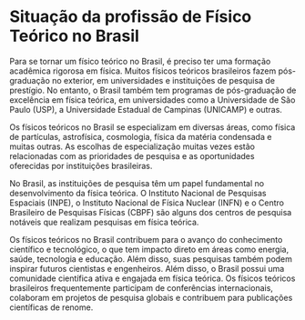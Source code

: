 # Situação da profissão de Físico Teórico no Brasil

Para se tornar um físico teórico no Brasil, é preciso ter uma formação acadêmica rigorosa em física. Muitos físicos teóricos brasileiros fazem pós-graduação no exterior, em universidades e instituições de pesquisa de prestígio. No entanto, o Brasil também tem programas de pós-graduação de excelência em física teórica, em universidades como a Universidade de São Paulo (USP), a Universidade Estadual de Campinas (UNICAMP) e outras.

Os físicos teóricos no Brasil se especializam em diversas áreas, como física de partículas, astrofísica, cosmologia, física da matéria condensada e muitas outras. As escolhas de especialização muitas vezes estão relacionadas com as prioridades de pesquisa e as oportunidades oferecidas por instituições brasileiras.

No Brasil, as instituições de pesquisa têm um papel fundamental no desenvolvimento da física teórica. O Instituto Nacional de Pesquisas Espaciais (INPE), o Instituto Nacional de Física Nuclear (INFN) e o Centro Brasileiro de Pesquisas Físicas (CBPF) são alguns dos centros de pesquisa notáveis que realizam pesquisas em física teórica.

Os físicos teóricos no Brasil contribuem para o avanço do conhecimento científico e tecnológico, o que tem impacto direto em áreas como energia, saúde, tecnologia e educação. Além disso, suas pesquisas também podem inspirar futuros cientistas e engenheiros. Além disso, o Brasil possui uma comunidade científica ativa e engajada em física teórica. Os físicos teóricos brasileiros frequentemente participam de conferências internacionais, colaboram em projetos de pesquisa globais e contribuem para publicações científicas de renome.
